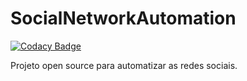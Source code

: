 # SocialNetworkAutomation

[![Codacy Badge](https://api.codacy.com/project/badge/Grade/b09eee137bca4e49874a895409779457)](https://www.codacy.com/app/leticiabernardo/SocialNetworkAutomatization?utm_source=github.com&amp;utm_medium=referral&amp;utm_content=leticiabernardo/SocialNetworkAutomatization&amp;utm_campaign=Badge_Grade)

Projeto open source para automatizar as redes sociais.
